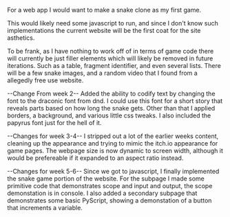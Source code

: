 For a web app I would want to make a snake clone as my first game.

This would likely need some javascript to run, and since I don't know such implementations the current website will be the first coat for the site asthetics.

To be frank, as I have nothing to work off of in terms of game code there will currently be just filler elements which will likely be removed in future iterations. Such as a table, fragment identifier, and even several lists. There will be a few snake images, and a random video that I found from a allegedly free use website.

--Change From week 2--
Added the ability to codify text by changing the font to the draconic font from dnd. I could use this font for a short story that reveals parts based on how long the snake gets. Other than that I applied borders, a background, and various little css tweaks. I also included the papyrus font just for the hell of it. 

--Changes for week 3-4--
I stripped out a lot of the earlier weeks content, cleaning up the appearance and trying to mimic the itch.io appearance for game pages. The webpage size is now dynamic to screen width, although it would be prefereable if it expanded to an aspect ratio instead.

--Changes for week 5-6--
Since we got to javascript, I finally implemented the snake game portion of the website. For the subpage I made some primitive code that demonstrates scope and input and output, the scope demonstation is in console. I also added a secondary subpage that demonstrates some basic PyScript, showing a demonstation of a button that increments a variable.